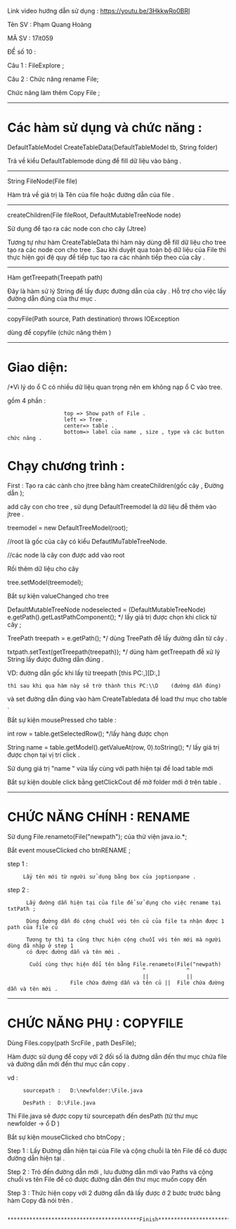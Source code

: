  Link video hướng dẫn sử dụng :
    https://youtu.be/3HkkwRo0BRI

Tên SV : Phạm Quang Hoàng 

MÃ SV : 17it059 

ĐỀ số 10 :   

Câu 1 : FileExplore ;

Câu 2 : Chức năng rename File; 

Chức năng làm thêm  Copy File ;

******************************************************************************


  #  Các hàm sử dụng và chức năng :

DefaultTableModel CreateTableData(DefaultTableModel tb, String folder)
 
  Trả về kiểu DefaultTablemode dùng để fill dữ liệu vào bảng .

******************************************************************************

String FileNode(File file) 

Hàm trả về giá trị là Tên của file hoặc đường dẫn của file  . 
******************************************************************************
createChildren(File fileRoot, DefaultMutableTreeNode node)
 
Sử dụng để tạo ra các node con cho cây (Jtree) 

Tương tự như hàm CreateTableData thì hàm này dùng đễ fill dữ liệu cho tree
 tạo ra các node con cho tree . 
Sau khi duyệt qua toàn bộ dữ liệu của File thì thực hiện gọi đệ quy để tiếp tục 
tạo ra các nhánh tiếp theo của cây . 
********************************************************************************
Hàm getTreepath(Treepath path) 

Đây là hàm sử lý String để lấy được đường dẫn của cây . 
Hỗ trợ cho việc lấy đường dẫn đúng của thư mục .
******************************************************************************
copyFile(Path source, Path destination) throws IOException

dùng để copyfile (chức năng thêm )
******************************************************************************
# Giao diện: 
/*Vì lý do ổ C có nhiều dữ liệu quan trọng nên em không nạp ổ C vào tree. 
 
gồm 4 phần :

                      top => Show path of File . 
                      left => Tree .                       
                      center=> table .
                      bottom=> label của name , size , type và các button chức năng .

# Chạy chương trình  :

First :  Tạo ra các cành cho jtree bằng hàm createChildren(gốc cây , Đường dẫn ); 

 add cây con cho tree , sử dụng DefaultTreemodel là dữ liệu đễ thêm vào jtree . 
 
treemodel = new DefaultTreeModel(root);

//root là gốc của cây có kiểu DefautlMuTableTreeNode.

//các node là cây con được add vào root

Rồi thêm dữ liệu cho cây 

tree.setModel(treemodel);
 
Bắt sự kiện valueChanged cho tree 

DefaultMutableTreeNode nodeselected = (DefaultMutableTreeNode) e.getPath().getLastPathComponent();
*/ lấy giá trị được chọn khi click từ cây  ;

TreePath treepath = e.getPath();
*/ dùng TreePath đễ lấy đường dẫn từ cây . 

txtpath.setText(getTreepath(treepath));
*/ dùng hàm getTreepath đễ xử lý String lấy được đường dẫn đúng . 

VD: đường dẫn gốc khi lấy  từ treepath [this PC:,][D:\,]

    thì sau khi qua hàm này sẽ trờ thành this PC:\\D    (đường dẫn đúng)

và set đường dẫn đúng vào hàm CreateTabledata để load thư mục cho table . 


Bắt sự kiện mousePressed cho table : 

int row = table.getSelectedRow();
*/lấy hàng được chọn

String name = table.getModel().getValueAt(row, 0).toString();
 */ lấy giá trị được chọn tại vị trí click .
 
Sử dụng giá trị "name " vừa lấy cùng với path hiện tại đề load table mới

Bắt sự kiện double click bằng getClickCout để mở folder mới ở trên table .

******************************************************************************

# CHỨC NĂNG CHÍNH : RENAME 

 Sử dụng File.renameto(File("newpath"); của thử viện java.io.*;
  
   Bắt event mouseClicked cho btnRENAME ; 
   
step 1 : 

         Lấy tên mới từ người sử dụng bằng box của joptionpane .
         
step 2 : 

          Lấy đường dẫn hiện tại của file để sử dụng cho việc rename tại txtPath ; 
          
          Dùng đường dẫn đó cộng chuỗi với tên củ của file ta nhận được 1 path của file củ

          Tương tự thì ta cũng thực hiện cộng chuỗi với tên mới mà người dùng đã nhập ở step 1 
          có được đường dẫn và tên mới .
          
           Cuối cùng thực hiện đổi tên bằng File.renameto(File("newpath)
                                               ^             ^          
                                               ||            ||
                        File chứa đường dẫn và tên củ ||  File chứa đường dẫn và tên mới .

******************************************************************************

# CHỨC NĂNG PHỤ : COPYFILE 

Dùng Files.copy(path SrcFile , path DesFile);

Hàm được sử dụng để copy với 2 đối số là đường dẫn đến thư mục chứa file và đường dẫn mới đến
thư mục cần copy .

vd :  

         sourcepath :   D:\newfolder:\File.java  
         
         DesPath :  D:\File.java 
Thì File.java sẽ được copy từ sourcepath đến desPath (từ thư mục newfolder -> ổ D )

Bắt sự kiện mouseClicked  cho btnCopy ;

Step 1 : Lấy Đường dẫn hiện tại của File và cộng chuỗi là tên File để có được đường dẫn hiện tại . 

Step 2 : Trỏ đến đường dẫn mới , lưu đường dẫn mới vào Paths và cộng chuổi vs tên File để có được 
        đường dẫn đến thư mục muốn copy đến

Step 3  : Thức hiện copy với 2 đường dẫn đã lấy được ở 2 bước trước bằng hàm Copy đã nói trên . 




             ******************************************Finish********************************

 
           
 

